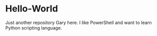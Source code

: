 # Hello-World
Just another repository
Gary here. I like PowerShell and want to learn Python scripting language.
